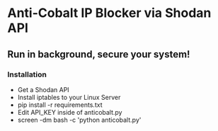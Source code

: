 <h1>Anti-Cobalt IP Blocker via Shodan API</h1>
<h2>Run in background, secure your system!</h2>
<h3>Installation</h3>
<ul>
<li>Get a Shodan API</li>
<li>Install iptables to your Linux Server</li>
<li>pip install -r requirements.txt</li>
<li>Edit API_KEY inside of anticobalt.py</li>
<li>screen -dm bash -c 'python anticobalt.py'</li>
</ul>

